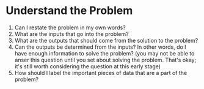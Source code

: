 # Understand the Problem

1. Can I restate the problem in my own words?
2. What are the inputs that go into the problem?
3. What are the outputs that should come from the solution to the problem?
4. Can the outputs be determined from the inputs? In other words, do I have enough information to solve the problem? (you may not be able to anser this question until you set about solving the problem. That's okay; it's still worth considering the question at this early stage)
5. How should I label the important pieces of data that are a part of the problem?